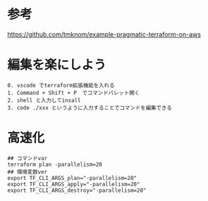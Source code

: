 # 参考
https://github.com/tmknom/example-pragmatic-terraform-on-aws

# 編集を楽にしよう
```
0. vscode でterraform拡張機能を入れる
1. Command + Shift + P　でコマンドパレット開く
2. shell と入力してinsall
3. code ./xxx というように入力することでコマンドを編集できる
```

# 高速化
```
## コマンドvar
terraform plan -parallelism=20
## 環境変数ver
export TF_CLI_ARGS_plan="-parallelism=20"
export TF_CLI_ARGS_apply="-parallelism=20"
export TF_CLI_ARGS_destroy="-parallelism=20"
```
